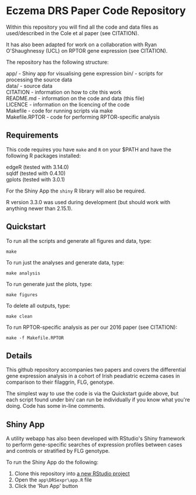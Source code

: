  Eczema DRS Paper Code Repository
==================================

Within this repository you will find all the code and data files as 
used/described in the Cole et al paper (see CITATION).

It has also been adapted for work on a collaboration with Ryan O'Shaughnessy 
(UCL) on RPTOR gene expression (see CITATION).

The repository has the following structure:

app/      - Shiny app for visualising gene expression
bin/      - scripts for processing the source data  
data/     - source data   
CITATION  - information on how to cite this work  
README.md - information on the code and data (this file)  
LICENCE   - information on the licencing of the code  
Makefile  - code for running scripts via make  
Makefile.RPTOR - code for performing RPTOR-specific analysis

 Requirements
--------------
 
This code requires you have `make` and `R` on your $PATH and have the
following R packages installed:

  edgeR (tested with 3.14.0)  
  sqldf (tested with 0.4.10)  
  gplots (tested with 3.0.1)  

For the Shiny App the `shiny` R library will also be required.
  
R version 3.3.0 was used during development (but should work with anything newer than 2.15.1).

 Quickstart
------------
 
To run all the scripts and generate all figures and data, type:

 `make` 

To run just the analyses and generate data, type:

 `make analysis`

To run generate just the plots, type:

 `make figures`

To delete all outputs, type:

 `make clean`
 
To run RPTOR-specific analysis as per our 2016 paper (see CITATION):

  `make -f Makefile.RPTOR`

 Details
---------

This github repository accompanies two papers and covers the differential gene expression analysis
in a cohort of Irish peadiatric eczema cases in comparison to their filaggrin, FLG, genotype.

The simplest way to use the code is via the Quickstart guide above, but each script found under 
bin/ can run be individually if you know what you're doing. Code has some in-line comments.

 Shiny App
-----------

A utility webapp has also been developed with RStudio's Shiny framework to perform gene-specific searches of expression profiles between cases and controls or stratified by FLG genotype.

To run the Shiny App do the following:

  1. Clone this repository into [a new RStudio project](https://happygitwithr.com/rstudio-git-github.html#clone-the-new-github-repository-to-your-computer-via-rstudio)
  2. Open the `app\DRSexpr\app.R` file
  3. Click the 'Run App' button

